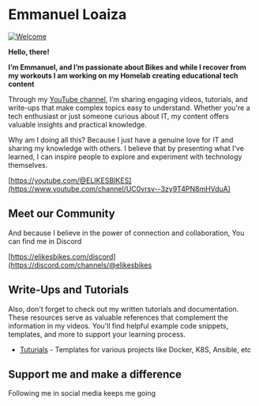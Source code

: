# Emmanuel Loaiza

[![Welcome](https://cnd-prod-1.s3.us-west-004.backblazeb2.com/new-banner4-scaled-for-github.jpg)](https://www.youtube.com/channel/UC0vrsv--3zy9T4PN8mHVduA)

**Hello, there!**

**I’m Emmanuel, and I’m passionate about Bikes and while I recover from my workouts I am working on my Homelab creating educational tech content**

Through my [YouTube channel](https://www.youtube.com/channel/UC0vrsv--3zy9T4PN8mHVduA), I’m sharing engaging videos, tutorials, and write-ups that make complex topics easy to understand. Whether you're a tech enthusiast or just someone curious about IT, my content offers valuable insights and practical knowledge.

Why am I doing all this? Because I just have a genuine love for IT and sharing my knowledge with others. I believe that by presenting what I've learned, I can inspire people to explore and experiment with technology themselves.

[https://youtube.com/@ELIKESBIKES](https://www.youtube.com/channel/UC0vrsv--3zy9T4PN8mHVduA)

## Meet our Community

And because I believe in the power of connection and collaboration, You can find me in Discord

[https://elikesbikes.com/discord](https://discord.com/channels/@elikesbikes

## Write-Ups and Tutorials

Also, don't forget to check out my written tutorials and documentation. These resources serve as valuable references that complement the information in my videos. You'll find helpful example code snippets, templates, and more to support your learning process.

- [Tuturials](https://github.com/ecloaiza/tutorials) - Templates for various projects like Docker, K8S, Ansible, etc


## Support me and make a difference

Following me in social media keeps me going


